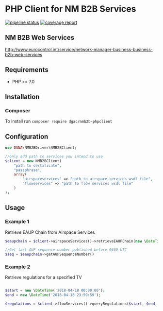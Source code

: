 # PHP Client for NM B2B Services #

[![pipeline status](https://gitlab.asap.dsna.fr/asap/nmb2b-phpclient/badges/master/pipeline.svg)](https://gitlab.asap.dsna.fr/asap/nmb2b-phpclient/commits/master) [![coverage report](https://gitlab.asap.dsna.fr/asap/nmb2b-phpclient/badges/master/coverage.svg)](https://gitlab.asap.dsna.fr/asap/nmb2b-phpclient/commits/master)

## NM B2B Web Services

http://www.eurocontrol.int/service/network-manager-business-business-b2b-web-services

## Requirements

* PHP >= 7.0

## Installation

### Composer

To install run `composer require dgac/nmb2b-phpclient`

## Configuration

```php
use DSNA\NMB2BDriver\NMB2BClient;

//only add path to services you intend to use
$client = new NMB2BClient(
    "path to certificate", 
    "passphrase", 
    array(
        "airspaceservices" => "path to airspace services wsdl file",
        "flowservices" => "path to flow services wsdl file"
    )
);

```

## Usage

### Example 1

Retrieve EAUP Chain from Airspace Services

```php
$eaupchain = $client->airspaceServices()->retrieveEAUPChain(new \DateTime('now'));

//Get last AUP sequence number published before 0600 UTC
$seq = $eaupchain->getAUPSequenceNumber()
```

### Example 2

Retrieve regulations for a specified TV

```php

$start = new \DateTime('2018-04-18 00:00:00');
$end = new \DateTime('2018-04-18 23:59:59');

$regulations = $client->flowServices()->queryRegulations($start, $end, 'LF*');
```